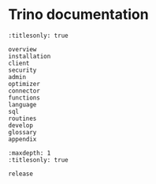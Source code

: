 # Trino documentation

```{toctree}
:titlesonly: true

overview
installation
client
security
admin
optimizer
connector
functions
language
sql
routines
develop
glossary
appendix
```

```{toctree}
:maxdepth: 1
:titlesonly: true

release
```
